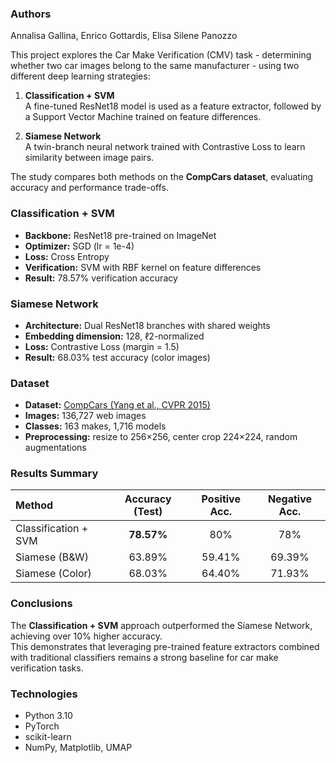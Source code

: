 ### Authors
Annalisa Gallina, Enrico Gottardis, Elisa Silene Panozzo

This project explores the Car Make Verification (CMV) task - determining whether two car images belong to the same manufacturer - using two different deep learning strategies:

1. **Classification + SVM**  
   A fine-tuned ResNet18 model is used as a feature extractor, followed by a Support Vector Machine trained on feature differences.

2. **Siamese Network**  
   A twin-branch neural network trained with Contrastive Loss to learn similarity between image pairs.

The study compares both methods on the **CompCars dataset**, evaluating accuracy and performance trade-offs.

### Classification + SVM
- **Backbone:** ResNet18 pre-trained on ImageNet  
- **Optimizer:** SGD (lr = 1e-4)  
- **Loss:** Cross Entropy  
- **Verification:** SVM with RBF kernel on feature differences  
- **Result:** 78.57% verification accuracy

### Siamese Network
- **Architecture:** Dual ResNet18 branches with shared weights  
- **Embedding dimension:** 128, ℓ2-normalized  
- **Loss:** Contrastive Loss (margin = 1.5)  
- **Result:** 68.03% test accuracy (color images)

### Dataset

- **Dataset:** [CompCars (Yang et al., CVPR 2015)](https://mmlab.ie.cuhk.edu.hk/datasets/comp_cars/)
- **Images:** 136,727 web images  
- **Classes:** 163 makes, 1,716 models  
- **Preprocessing:** resize to 256×256, center crop 224×224, random augmentations

### Results Summary

| Method | Accuracy (Test) | Positive Acc. | Negative Acc. |
|:-------|:---------------:|:--------------:|:--------------:|
| Classification + SVM | **78.57%** | 80% | 78% |
| Siamese (B&W) | 63.89% | 59.41% | 69.39% |
| Siamese (Color) | 68.03% | 64.40% | 71.93% |

### Conclusions

The **Classification + SVM** approach outperformed the Siamese Network, achieving over 10% higher accuracy.  
This demonstrates that leveraging pre-trained feature extractors combined with traditional classifiers remains a strong baseline for car make verification tasks.

### Technologies
- Python 3.10  
- PyTorch  
- scikit-learn  
- NumPy, Matplotlib, UMAP  

